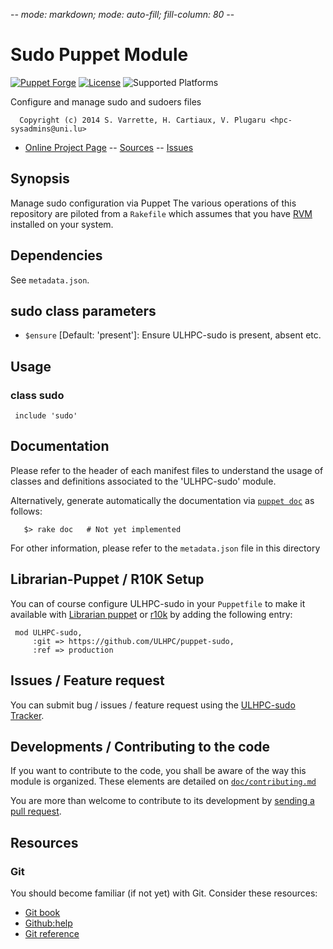 -*- mode: markdown; mode: auto-fill; fill-column: 80 -*-

# Sudo Puppet Module 

[![Puppet Forge](http://img.shields.io/puppetforge/v/ULHPC/sudo.svg)](https://forge.puppetlabs.com/ULHPC/sudo)
[![License](http://img.shields.io/:license-apache2.0-blue.svg)](LICENSE)
![Supported Platforms](http://img.shields.io/badge/platform-debian-lightgrey.svg)

Configure and manage sudo and sudoers files

      Copyright (c) 2014 S. Varrette, H. Cartiaux, V. Plugaru <hpc-sysadmins@uni.lu>
      

* [Online Project Page](https://github.com/ULHPC/puppet-sudo)  -- [Sources](https://github.com/ULHPC/puppet-sudo) -- [Issues](https://github.com/ULHPC/puppet-sudo/issues)

## Synopsis

Manage sudo configuration via Puppet
The various operations of this repository are piloted from a `Rakefile` which
assumes that you have [RVM](https://rvm.io/) installed on your system.

## Dependencies

See `metadata.json`.

## sudo class parameters

* `$ensure` [Default: 'present']: Ensure ULHPC-sudo is present, absent etc. 

## Usage

### class sudo

     include 'sudo'


## Documentation

Please refer to the header of each manifest files to understand the usage of
classes and definitions associated to the 'ULHPC-sudo' module.
 
Alternatively, generate automatically the documentation via
[`puppet doc`](http://docs.puppetlabs.com/man/doc.html) as follows:  

       $> rake doc   # Not yet implemented
       
For other information, please refer to the `metadata.json` file in this directory 

## Librarian-Puppet / R10K Setup

You can of course configure ULHPC-sudo in your `Puppetfile` to make it 
available with [Librarian puppet](http://librarian-puppet.com/) or
[r10k](https://github.com/adrienthebo/r10k) by adding the following entry:

     mod ULHPC-sudo, 
         :git => https://github.com/ULHPC/puppet-sudo,
         :ref => production 


## Issues / Feature request

You can submit bug / issues / feature request using the 
[ULHPC-sudo Tracker](https://github.com/ULHPC/puppet-sudo/issues). 


## Developments / Contributing to the code 

If you want to contribute to the code, you shall be aware of the way this module
is organized.
These elements are detailed on [`doc/contributing.md`](doc/contributing.md)

You are more than welcome to contribute to its development by 
[sending a pull request](https://help.github.com/articles/using-pull-requests). 

## Resources

### Git 

You should become familiar (if not yet) with Git. Consider these resources: 

* [Git book](http://book.git-scm.com/index.html)
* [Github:help](http://help.github.com/mac-set-up-git/)
* [Git reference](http://gitref.org/)

